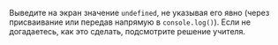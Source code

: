 Выведите на экран значение `undefined`, не указывая его явно (через присваивание или передав напрямую в `console.log()`). Если не догадаетесь, как это сделать, подсмотрите решение учителя.
